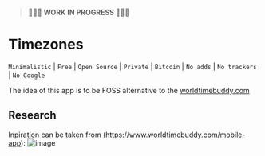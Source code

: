 > **👷👷👷 WORK IN PROGRESS 👷👷👷**

# Timezones
`Minimalistic` | `Free` | `Open Source` | `Private` | `Bitcoin` | `No adds` | `No trackers`
| `No Google`

The idea of this app is to be FOSS alternative to the [worldtimebuddy.com](https://www.worldtimebuddy.com/mobile-app)


## Research
Inpiration can be taken from (https://www.worldtimebuddy.com/mobile-app):
![image](https://user-images.githubusercontent.com/89867413/211193192-759ed4d4-6338-4157-ba00-24f3529cab81.png)
